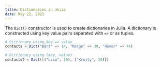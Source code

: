```yaml
---
title: Dictionaries in Julia
date: May 22, 2021
---
```


The `Dict()` constructor is used to create dictionaries in Julia. A dictionary is constructed using key value pairs separated with `=>` or as tuples.

```julia
# Dictionary using key => value
contacts = Dict("Bart" => 14, "Marge" => 39, "Homer" => 44)

# Dictionary using (key, value)
contacts2 = Dict([("Lisa", 16), ("Krusty", 28)])
```
